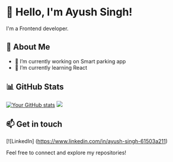 # 👋 Hello, I'm Ayush Singh!

I'm a Frontend developer.

## 🌱 About Me

- 🔭 I’m currently working on Smart parking app 
- 🌱 I’m currently learning React

## 📊 GitHub Stats

[![Your GitHub stats](https://github-readme-stats.vercel.app/api?username=yourusername)](https://github.com/anuraghazra/github-readme-stats) 
![](https://github-readme-streak-stats.herokuapp.com/?user=nwaliaez&theme=dark&hide_border=false)<br/>

## 📫 Get in touch

[![LinkedIn] (https://www.linkedin.com/in/ayush-singh-61503a211)

Feel free to connect and explore my repositories!
